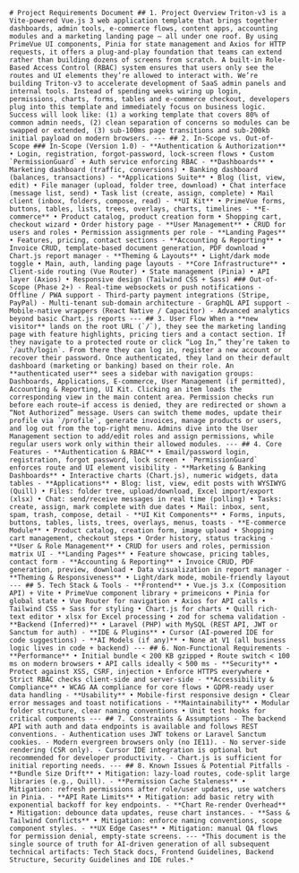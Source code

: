 ``# Project Requirements Document ## 1. Project Overview Triton-v3 is a Vite-powered Vue.js 3 web application template that brings together dashboards, admin tools, e-commerce flows, content apps, accounting modules and a marketing landing page — all under one roof. By using PrimeVue UI components, Pinia for state management and Axios for HTTP requests, it offers a plug-and-play foundation that teams can extend rather than building dozens of screens from scratch. A built-in Role-Based Access Control (RBAC) system ensures that users only see the routes and UI elements they’re allowed to interact with. We’re building Triton-v3 to accelerate development of SaaS admin panels and internal tools. Instead of spending weeks wiring up login, permissions, charts, forms, tables and e-commerce checkout, developers plug into this template and immediately focus on business logic. Success will look like: (1) a working template that covers 80% of common admin needs, (2) clean separation of concerns so modules can be swapped or extended, (3) sub-100ms page transitions and sub-200kb initial payload on modern browsers. --- ## 2. In-Scope vs. Out-of-Scope ### In-Scope (Version 1.0) - **Authentication & Authorization** • Login, registration, forgot-password, lock-screen flows • Custom `PermissionGuard` + Auth service enforcing RBAC - **Dashboards** • Marketing dashboard (traffic, conversions) • Banking dashboard (balances, transactions) - **Applications Suite** • Blog (list, view, edit) • File manager (upload, folder tree, download) • Chat interface (message list, send) • Task list (create, assign, complete) • Mail client (inbox, folders, compose, read) - **UI Kit** • PrimeVue forms, buttons, tables, lists, trees, overlays, charts, timelines - **E-commerce** • Product catalog, product creation form • Shopping cart, checkout wizard • Order history page - **User Management** • CRUD for users and roles • Permission assignments per role - **Landing Pages** • Features, pricing, contact sections - **Accounting & Reporting** • Invoice CRUD, template-based document generation, PDF download • Chart.js report manager - **Theming & Layouts** • Light/dark mode toggle • Main, auth, landing page layouts - **Core Infrastructure** • Client-side routing (Vue Router) • State management (Pinia) • API layer (Axios) • Responsive design (Tailwind CSS + Sass) ### Out-of-Scope (Phase 2+) - Real-time websockets or push notifications - Offline / PWA support - Third-party payment integrations (Stripe, PayPal) - Multi-tenant sub-domain architecture - GraphQL API support - Mobile-native wrappers (React Native / Capacitor) - Advanced analytics beyond basic Chart.js reports --- ## 3. User Flow When a **new visitor** lands on the root URL (`/`), they see the marketing landing page with feature highlights, pricing tiers and a contact section. If they navigate to a protected route or click “Log In,” they’re taken to `/auth/login`. From there they can log in, register a new account or recover their password. Once authenticated, they land on their default dashboard (marketing or banking) based on their role. An **authenticated user** sees a sidebar with navigation groups: Dashboards, Applications, E-commerce, User Management (if permitted), Accounting & Reporting, UI Kit. Clicking an item loads the corresponding view in the main content area. Permission checks run before each route—if access is denied, they are redirected or shown a “Not Authorized” message. Users can switch theme modes, update their profile via `/profile`, generate invoices, manage products or users, and log out from the top-right menu. Admins dive into the User Management section to add/edit roles and assign permissions, while regular users work only within their allowed modules. --- ## 4. Core Features - **Authentication & RBAC** • Email/password login, registration, forgot password, lock screen • `PermissionGuard` enforces route and UI element visibility - **Marketing & Banking Dashboards** • Interactive charts (Chart.js), numeric widgets, data tables - **Applications** • Blog: list, view, edit posts with WYSIWYG (Quill) • Files: folder tree, upload/download, Excel import/export (xlsx) • Chat: send/receive messages in real time (polling) • Tasks: create, assign, mark complete with due dates • Mail: inbox, sent, spam, trash, compose, detail - **UI Kit Components** • Forms, inputs, buttons, tables, lists, trees, overlays, menus, toasts - **E-commerce Module** • Product catalog, creation form, image upload • Shopping cart management, checkout steps • Order history, status tracking - **User & Role Management** • CRUD for users and roles, permission matrix UI - **Landing Pages** • Feature showcase, pricing tables, contact form - **Accounting & Reporting** • Invoice CRUD, PDF generation, preview, download • Data visualization in report manager - **Theming & Responsiveness** • Light/dark mode, mobile-friendly layout --- ## 5. Tech Stack & Tools - **Frontend** • Vue.js 3.x (Composition API) + Vite • PrimeVue component library + primeicons • Pinia for global state • Vue Router for navigation • Axios for API calls • Tailwind CSS + Sass for styling • Chart.js for charts • Quill rich-text editor • xlsx for Excel processing • zod for schema validation - **Backend (Inferred)** • Laravel (PHP) with MySQL (REST API, JWT or Sanctum for auth) - **IDE & Plugins** • Cursor (AI-powered IDE for code suggestions) - **AI Models (if any)** • None at V1 (all business logic lives in code + backend) --- ## 6. Non-Functional Requirements - **Performance** • Initial bundle < 200 KB gzipped • Route switch < 100 ms on modern browsers • API calls ideally < 500 ms - **Security** • Protect against XSS, CSRF, injection • Enforce HTTPS everywhere • Strict RBAC checks client-side and server-side - **Accessibility & Compliance** • WCAG AA compliance for core flows • GDPR-ready user data handling - **Usability** • Mobile-first responsive design • Clear error messages and toast notifications - **Maintainability** • Modular folder structure, clear naming conventions • Unit test hooks for critical components --- ## 7. Constraints & Assumptions - The backend API with auth and data endpoints is available and follows REST conventions. - Authentication uses JWT tokens or Laravel Sanctum cookies. - Modern evergreen browsers only (no IE11). - No server-side rendering (CSR only). - Cursor IDE integration is optional but recommended for developer productivity. - Chart.js is sufficient for initial reporting needs. --- ## 8. Known Issues & Potential Pitfalls - **Bundle Size Drift** • Mitigation: lazy-load routes, code-split large libraries (e.g., Quill). - **Permission Cache Staleness** • Mitigation: refresh permissions after role/user updates, use watchers in Pinia. - **API Rate Limits** • Mitigation: add basic retry with exponential backoff for key endpoints. - **Chart Re-render Overhead** • Mitigation: debounce data updates, reuse chart instances. - **Sass & Tailwind Conflicts** • Mitigation: enforce naming conventions, scope component styles. - **UX Edge Cases** • Mitigation: manual QA flows for permission denial, empty-state screens. --- *This document is the single source of truth for AI-driven generation of all subsequent technical artifacts: Tech Stack docs, Frontend Guidelines, Backend Structure, Security Guidelines and IDE rules.*``
